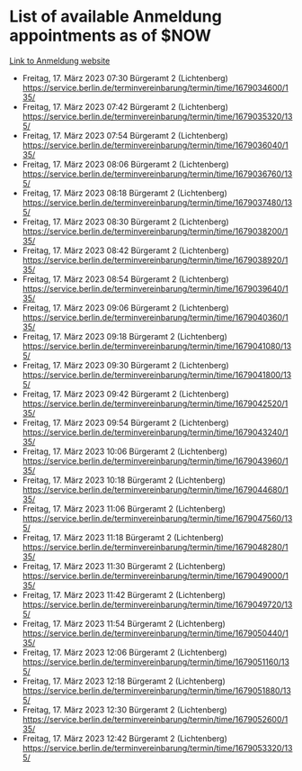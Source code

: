 # List of available Anmeldung appointments as of $NOW
[Link to Anmeldung website](https://service.berlin.de/terminvereinbarung/termin/tag.php?termin=1&anliegen[]=120686&dienstleisterlist=122210,122217,327316,122219,327312,122227,327314,122231,327346,122243,327348,122254,122252,329742,122260,329745,122262,329748,122271,327278,122273,327274,122277,327276,330436,122280,327294,122282,327290,122284,327292,122291,327270,122285,327266,122286,327264,122296,327268,150230,329760,122297,327286,122294,327284,122312,329763,122314,329775,122304,327330,122311,327334,122309,327332,317869,122281,327352,122279,329772,122283,122276,327324,122274,327326,122267,329766,122246,327318,122251,327320,122257,327322,122208,327298,122226,327300&herkunft=http%3A%2F%2Fservice.berlin.de%2Fdienstleistung%2F120686%2F)
- Freitag, 17. März 2023 07:30 Bürgeramt 2 (Lichtenberg) https://service.berlin.de/terminvereinbarung/termin/time/1679034600/135/
- Freitag, 17. März 2023 07:42 Bürgeramt 2 (Lichtenberg) https://service.berlin.de/terminvereinbarung/termin/time/1679035320/135/
- Freitag, 17. März 2023 07:54 Bürgeramt 2 (Lichtenberg) https://service.berlin.de/terminvereinbarung/termin/time/1679036040/135/
- Freitag, 17. März 2023 08:06 Bürgeramt 2 (Lichtenberg) https://service.berlin.de/terminvereinbarung/termin/time/1679036760/135/
- Freitag, 17. März 2023 08:18 Bürgeramt 2 (Lichtenberg) https://service.berlin.de/terminvereinbarung/termin/time/1679037480/135/
- Freitag, 17. März 2023 08:30 Bürgeramt 2 (Lichtenberg) https://service.berlin.de/terminvereinbarung/termin/time/1679038200/135/
- Freitag, 17. März 2023 08:42 Bürgeramt 2 (Lichtenberg) https://service.berlin.de/terminvereinbarung/termin/time/1679038920/135/
- Freitag, 17. März 2023 08:54 Bürgeramt 2 (Lichtenberg) https://service.berlin.de/terminvereinbarung/termin/time/1679039640/135/
- Freitag, 17. März 2023 09:06 Bürgeramt 2 (Lichtenberg) https://service.berlin.de/terminvereinbarung/termin/time/1679040360/135/
- Freitag, 17. März 2023 09:18 Bürgeramt 2 (Lichtenberg) https://service.berlin.de/terminvereinbarung/termin/time/1679041080/135/
- Freitag, 17. März 2023 09:30 Bürgeramt 2 (Lichtenberg) https://service.berlin.de/terminvereinbarung/termin/time/1679041800/135/
- Freitag, 17. März 2023 09:42 Bürgeramt 2 (Lichtenberg) https://service.berlin.de/terminvereinbarung/termin/time/1679042520/135/
- Freitag, 17. März 2023 09:54 Bürgeramt 2 (Lichtenberg) https://service.berlin.de/terminvereinbarung/termin/time/1679043240/135/
- Freitag, 17. März 2023 10:06 Bürgeramt 2 (Lichtenberg) https://service.berlin.de/terminvereinbarung/termin/time/1679043960/135/
- Freitag, 17. März 2023 10:18 Bürgeramt 2 (Lichtenberg) https://service.berlin.de/terminvereinbarung/termin/time/1679044680/135/
- Freitag, 17. März 2023 11:06 Bürgeramt 2 (Lichtenberg) https://service.berlin.de/terminvereinbarung/termin/time/1679047560/135/
- Freitag, 17. März 2023 11:18 Bürgeramt 2 (Lichtenberg) https://service.berlin.de/terminvereinbarung/termin/time/1679048280/135/
- Freitag, 17. März 2023 11:30 Bürgeramt 2 (Lichtenberg) https://service.berlin.de/terminvereinbarung/termin/time/1679049000/135/
- Freitag, 17. März 2023 11:42 Bürgeramt 2 (Lichtenberg) https://service.berlin.de/terminvereinbarung/termin/time/1679049720/135/
- Freitag, 17. März 2023 11:54 Bürgeramt 2 (Lichtenberg) https://service.berlin.de/terminvereinbarung/termin/time/1679050440/135/
- Freitag, 17. März 2023 12:06 Bürgeramt 2 (Lichtenberg) https://service.berlin.de/terminvereinbarung/termin/time/1679051160/135/
- Freitag, 17. März 2023 12:18 Bürgeramt 2 (Lichtenberg) https://service.berlin.de/terminvereinbarung/termin/time/1679051880/135/
- Freitag, 17. März 2023 12:30 Bürgeramt 2 (Lichtenberg) https://service.berlin.de/terminvereinbarung/termin/time/1679052600/135/
- Freitag, 17. März 2023 12:42 Bürgeramt 2 (Lichtenberg) https://service.berlin.de/terminvereinbarung/termin/time/1679053320/135/
